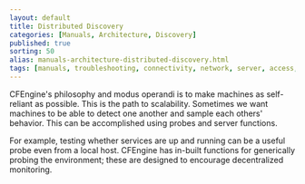 ```yaml
---
layout: default
title: Distributed Discovery
categories: [Manuals, Architecture, Discovery]
published: true
sorting: 50
alias: manuals-architecture-distributed-discovery.html
tags: [manuals, troubleshooting, connectivity, network, server, access, remote, keys, encryption, security]
---
```


CFEngine's philosophy and modus operandi is to make machines as self-reliant 
as possible. This is the path to scalability. Sometimes we want machines to be 
able to detect one another and sample each others' behavior. This can be 
accomplished using probes and server functions.

For example, testing whether services are up and running can be a useful probe 
even from a local host. CFEngine has in-built functions for generically 
probing the environment; these are designed to encourage decentralized 
monitoring.
